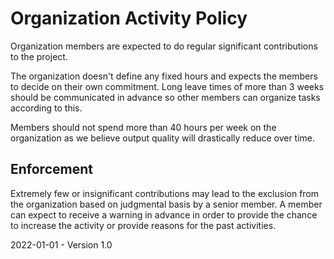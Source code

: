 # Organization Activity Policy

Organization members are expected to do regular significant contributions to the project.

The organization doesn't define any fixed hours and expects the members to decide on their own commitment. Long leave times of more than 3 weeks should be communicated in advance so other members can organize tasks according to this.

Members should not spend more than 40 hours per week on the organization as we believe output quality will drastically reduce over time.

## Enforcement

Extremely few or insignificant contributions may lead to the exclusion from the organization based on judgmental basis by a senior member. A member can expect to receive a warning in advance in order to provide the chance to increase the activity or provide reasons for the past activities.



2022-01-01 - Version 1.0